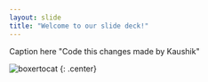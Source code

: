 ```yaml
---
layout: slide
title: "Welcome to our slide deck!"
---
```


Caption here "Code this changes made by Kaushik"

![boxertocat](https://octodex.github.com/images/boxertocat_octodex.jpg)
{: .center}
